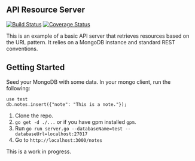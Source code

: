 ## API Resource Server

[![Build Status](https://travis-ci.org/tquach/golang-rest-server.png?branch=master)](https://travis-ci.org/tquach/golang-rest-server) [![Coverage Status](https://coveralls.io/repos/tquach/golang-rest-server/badge.png?branch=master)](https://coveralls.io/r/tquach/golang-rest-server?branch=master)

This is an example of a basic API server that retrieves resources based on the URL pattern. It relies on a MongoDB instance and standard REST conventions.

## Getting Started

Seed your MongoDB with some data. In your mongo client, run the following:

    use test
    db.notes.insert({"note": "This is a note."});

1. Clone the repo.
2. `go get -d ./...` or if you have gpm installed `gpm`.
3. Run `go run server.go --databaseName=test --databaseUrl=localhost:27017`
4. Go to `http://localhost:3000/notes`

This is a work in progress.
